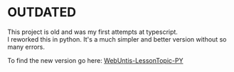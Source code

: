 # OUTDATED
This project is old and was my first attempts at typescript.  
I reworked this in python. It's a much simpler and better version without so many errors.  

To find the new version go here: [WebUntis-LessonTopic-PY](https://github.com/elias-knodel/WebUntis-LessonTopic-PY)
